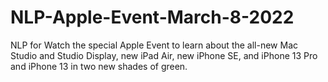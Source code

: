 # NLP-Apple-Event-March-8-2022
 NLP for Watch the special Apple Event to learn about the all-new Mac Studio and Studio Display, new iPad Air, new iPhone SE, and iPhone 13 Pro and iPhone 13 in two new shades of green.
